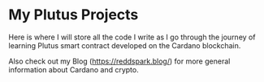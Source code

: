 ﻿# My Plutus Projects
Here is where I will store all the code I write as I go through the journey of learning Plutus smart contract developed on the Cardano blockchain.

Also check out my Blog (https://reddspark.blog/) for more general information about Cardano and crypto.
